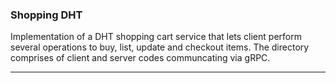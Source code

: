 
### Shopping DHT

Implementation of a DHT shopping cart service that lets client perform several operations to buy, list, update and checkout items. The directory comprises of client and server codes communcating via gRPC.

___

